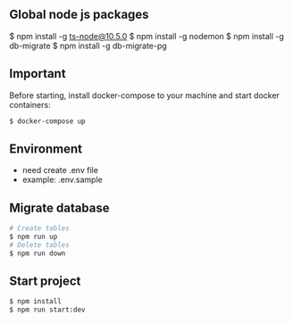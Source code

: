 ## Global node js packages

$ npm install -g ts-node@10.5.0
$ npm install -g nodemon
$ npm install -g db-migrate
$ npm install -g db-migrate-pg


## Important
Before starting, install docker-compose to your machine and start docker containers:
```bash
$ docker-compose up
```

## Environment
* need create .env file
* example: .env.sample

## Migrate database
```bash
# Create tables
$ npm run up
# Delete tables
$ npm run down
```

## Start project
```bash
$ npm install
$ npm run start:dev
```

